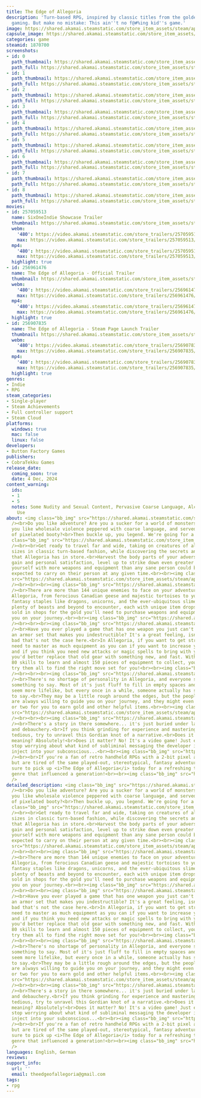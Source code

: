 ```yaml
---
title: The Edge of Allegoria
description: 'Turn-based RPG, inspired by classic titles from the golden age of handheld
  gaming. But make no mistake: This ain''t no f@#%ing kid''s game.'
image: https://shared.akamai.steamstatic.com/store_item_assets/steam/apps/1870700/header.jpg?t=1732724636
capsule_image: https://shared.akamai.steamstatic.com/store_item_assets/steam/apps/1870700/4a20f62ce56a01c4f75d905db23ebd279e77f5f2/capsule_231x87.jpg?t=1732724636
categories: game
steamid: 1870700
screenshots:
- id: 0
  path_thumbnail: https://shared.akamai.steamstatic.com/store_item_assets/steam/apps/1870700/ss_bc5aa67ea677e2856c62b766aafa12ee5673d312.600x338.jpg?t=1732724636
  path_full: https://shared.akamai.steamstatic.com/store_item_assets/steam/apps/1870700/ss_bc5aa67ea677e2856c62b766aafa12ee5673d312.1920x1080.jpg?t=1732724636
- id: 1
  path_thumbnail: https://shared.akamai.steamstatic.com/store_item_assets/steam/apps/1870700/ss_39bed6040e302a4cfc525e9497916c1e24c82ea5.600x338.jpg?t=1732724636
  path_full: https://shared.akamai.steamstatic.com/store_item_assets/steam/apps/1870700/ss_39bed6040e302a4cfc525e9497916c1e24c82ea5.1920x1080.jpg?t=1732724636
- id: 2
  path_thumbnail: https://shared.akamai.steamstatic.com/store_item_assets/steam/apps/1870700/ss_3cfd62f67d6ec90f985da5ffc08ef7e4eb62d4b0.600x338.jpg?t=1732724636
  path_full: https://shared.akamai.steamstatic.com/store_item_assets/steam/apps/1870700/ss_3cfd62f67d6ec90f985da5ffc08ef7e4eb62d4b0.1920x1080.jpg?t=1732724636
- id: 3
  path_thumbnail: https://shared.akamai.steamstatic.com/store_item_assets/steam/apps/1870700/ss_818594ea8001d0bc129a3abe49e9413c14b3d6f3.600x338.jpg?t=1732724636
  path_full: https://shared.akamai.steamstatic.com/store_item_assets/steam/apps/1870700/ss_818594ea8001d0bc129a3abe49e9413c14b3d6f3.1920x1080.jpg?t=1732724636
- id: 4
  path_thumbnail: https://shared.akamai.steamstatic.com/store_item_assets/steam/apps/1870700/ss_22e2eb9ea608d2a17c7374a1156d9e11e0756865.600x338.jpg?t=1732724636
  path_full: https://shared.akamai.steamstatic.com/store_item_assets/steam/apps/1870700/ss_22e2eb9ea608d2a17c7374a1156d9e11e0756865.1920x1080.jpg?t=1732724636
- id: 5
  path_thumbnail: https://shared.akamai.steamstatic.com/store_item_assets/steam/apps/1870700/ss_6ffec3e0342a31ddb3f0ea2fb330b1fe4aa08460.600x338.jpg?t=1732724636
  path_full: https://shared.akamai.steamstatic.com/store_item_assets/steam/apps/1870700/ss_6ffec3e0342a31ddb3f0ea2fb330b1fe4aa08460.1920x1080.jpg?t=1732724636
- id: 6
  path_thumbnail: https://shared.akamai.steamstatic.com/store_item_assets/steam/apps/1870700/ss_a80b20abba09f9cc75d7f79af2d02b132023e5ab.600x338.jpg?t=1732724636
  path_full: https://shared.akamai.steamstatic.com/store_item_assets/steam/apps/1870700/ss_a80b20abba09f9cc75d7f79af2d02b132023e5ab.1920x1080.jpg?t=1732724636
- id: 7
  path_thumbnail: https://shared.akamai.steamstatic.com/store_item_assets/steam/apps/1870700/ss_e002a31a46805aef949ef0ea5b09a533860ce67a.600x338.jpg?t=1732724636
  path_full: https://shared.akamai.steamstatic.com/store_item_assets/steam/apps/1870700/ss_e002a31a46805aef949ef0ea5b09a533860ce67a.1920x1080.jpg?t=1732724636
- id: 8
  path_thumbnail: https://shared.akamai.steamstatic.com/store_item_assets/steam/apps/1870700/ss_8718c09efb0beeb690beb4512027d76d295d253a.600x338.jpg?t=1732724636
  path_full: https://shared.akamai.steamstatic.com/store_item_assets/steam/apps/1870700/ss_8718c09efb0beeb690beb4512027d76d295d253a.1920x1080.jpg?t=1732724636
movies:
- id: 257059513
  name: SixOneIndie Showcase Trailer
  thumbnail: https://shared.akamai.steamstatic.com/store_item_assets/steam/apps/257059513/a1ef2fbe9df3fd1022b75c77732df2919fe390fa/movie_600x337.jpg?t=1727439528
  webm:
    '480': https://video.akamai.steamstatic.com/store_trailers/257059513/movie480_vp9.webm?t=1727439528
    max: https://video.akamai.steamstatic.com/store_trailers/257059513/movie_max_vp9.webm?t=1727439528
  mp4:
    '480': https://video.akamai.steamstatic.com/store_trailers/257059513/movie480.mp4?t=1727439528
    max: https://video.akamai.steamstatic.com/store_trailers/257059513/movie_max.mp4?t=1727439528
  highlight: true
- id: 256961476
  name: The Edge of Allegoria - Official Trailer
  thumbnail: https://shared.akamai.steamstatic.com/store_item_assets/steam/apps/256961476/movie.293x165.jpg?t=1725360444
  webm:
    '480': https://video.akamai.steamstatic.com/store_trailers/256961476/movie480_vp9.webm?t=1725360444
    max: https://video.akamai.steamstatic.com/store_trailers/256961476/movie_max_vp9.webm?t=1725360444
  mp4:
    '480': https://video.akamai.steamstatic.com/store_trailers/256961476/movie480.mp4?t=1725360444
    max: https://video.akamai.steamstatic.com/store_trailers/256961476/movie_max.mp4?t=1725360444
  highlight: true
- id: 256907835
  name: The Edge of Allegoria - Steam Page Launch Trailer
  thumbnail: https://shared.akamai.steamstatic.com/store_item_assets/steam/apps/256907835/movie.293x165.jpg?t=1664277771
  webm:
    '480': https://video.akamai.steamstatic.com/store_trailers/256907835/movie480_vp9.webm?t=1664277771
    max: https://video.akamai.steamstatic.com/store_trailers/256907835/movie_max_vp9.webm?t=1664277771
  mp4:
    '480': https://video.akamai.steamstatic.com/store_trailers/256907835/movie480.mp4?t=1664277771
    max: https://video.akamai.steamstatic.com/store_trailers/256907835/movie_max.mp4?t=1664277771
  highlight: true
genres:
- Indie
- RPG
steam_categories:
- Single-player
- Steam Achievements
- Full controller support
- Steam Cloud
platforms:
  windows: true
  mac: false
  linux: false
developers:
- Button Factory Games
publishers:
- CobraTekku Games
release_date:
  coming_soon: true
  date: 4 Dec, 2024
content_warning:
  ids:
  - 1
  - 5
  notes: Some Nudity and Sexual Content, Pervasive Coarse Language, Alcohol and Drug
    Use
about: <img class="bb_img" src="https://shared.akamai.steamstatic.com/store_item_assets/steam/apps/1870700/extras/steam_headers1.png?t=1732724636"
  /><br>Do you like adventure? Are you a sucker for a world of monsters and magic?<br>Do
  you like wholesale violence peppered with coarse language, and served with a side
  of pixelated booty?<br>Then buckle up, you legend. We're going for a ride...<br><br><img
  class="bb_img" src="https://shared.akamai.steamstatic.com/store_item_assets/steam/apps/1870700/extras/CTA_smaller.png?t=1732724636"
  /><br><br>Get ready to travel far and wide, taking on creatures of all shapes and
  sizes in classic turn-based fashion, while discovering the secrets and adventures
  that Allegoria has in store.<br>Harvest the body parts of your adversaries for financial
  gain and personal satisfaction, level up to strike down even greater foes, and arm
  yourself with more weapons and equipment than any sane person could be reasonably
  expected to carry on their person at any given time.<br><br><img class="bb_img"
  src="https://shared.akamai.steamstatic.com/store_item_assets/steam/apps/1870700/extras/walking_around.gif?t=1732724636"
  /><br><br><br><img class="bb_img" src="https://shared.akamai.steamstatic.com/store_item_assets/steam/apps/1870700/extras/steam_headers2.png?t=1732724636"
  /><br>There are more than 144 unique enemies to face on your adventures through
  Allegoria, from ferocious Canadian geese and majestic tortoises to your bog-standard
  fantasy staples like dragons, unicorns, and the ever-ubiquitous slimes! There are
  plenty of beasts and beyond to encounter, each with unique item drops that can be
  sold in shops for the gold you'll need to purchase weapons and equipment to aid
  you on your journey.<br><br><img class="bb_img" src="https://shared.akamai.steamstatic.com/store_item_assets/steam/apps/1870700/extras/manticore_quake.gif?t=1732724636"
  /><br><br><br><img class="bb_img" src="https://shared.akamai.steamstatic.com/store_item_assets/steam/apps/1870700/extras/steam_headers3.png?t=1732724636"
  /><br>Have you ever played a game that has one weapon you just can't put down, or
  an armor set that makes you indestructible? It's a great feeling, isn't it?<br>Too
  bad that's not the case here.<br>In Allegoria, if you want to get stronger, you'll
  need to master as much equipment as you can if you want to increase your stats,
  and if you think you need new attacks or magic spells to bring with you into battle,
  you'd better replace that old gear with something new, and fast. With more than
  80 skills to learn and almost 150 pieces of equipment to collect, you'll want to
  try them all to find the right move set for you!<br><br><img class="bb_img" src="https://shared.akamai.steamstatic.com/store_item_assets/steam/apps/1870700/extras/weapon_inventory.gif?t=1732724636"
  /><br><br><br><img class="bb_img" src="https://shared.akamai.steamstatic.com/store_item_assets/steam/apps/1870700/extras/steam_headers4.png?t=1732724636"
  /><br>There's no shortage of personality in Allegoria, and everyone seems to have
  something to say. Most of it's just fluff to fill in empty spaces and make the world
  seem more lifelike, but every once in a while, someone actually has something useful
  to say.<br>They may be a little rough around the edges, but the people of Allegoria
  are always willing to guide you on your journey, and they might even have a quest
  or two for you to earn gold and other helpful items.<br><br><img class="bb_img"
  src="https://shared.akamai.steamstatic.com/store_item_assets/steam/apps/1870700/extras/lazy_sack_of_shit.gif?t=1732724636"
  /><br><br><br><img class="bb_img" src="https://shared.akamai.steamstatic.com/store_item_assets/steam/apps/1870700/extras/steam_headers5.png?t=1732724636"
  /><br>There's a story in there somewhere... it's just buried under layers of madness
  and debauchery.<br>If you think grinding for experience and mastering weapons is
  tedious, try to unravel this Gordian knot of a narrative.<br>Does it have a deeper
  meaning? Absolutely!<br>Does it matter? No! It's a video game! Just enjoy it and
  stop worrying about what kind of subliminal messaging the developer is trying to
  inject into your subconscious...<br><br><img class="bb_img" src="https://shared.akamai.steamstatic.com/store_item_assets/steam/apps/1870700/extras/opening_-_wyldelennon.gif?t=1732724636"
  /><br><br>If you're a fan of retro handheld RPGs with a 2-bit pixel art aesthetic
  but are tired of the same played-out, stereotypical, fantasy adventure, then be
  sure to pick up <i>The Edge of Allegoria</i> today for a refreshing take on the
  genre that influenced a generation!<br><br><img class="bb_img" src="https://shared.akamai.steamstatic.com/store_item_assets/steam/apps/1870700/extras/key_features.png?t=1732724636"
  />
detailed_description: <img class="bb_img" src="https://shared.akamai.steamstatic.com/store_item_assets/steam/apps/1870700/extras/steam_headers1.png?t=1732724636"
  /><br>Do you like adventure? Are you a sucker for a world of monsters and magic?<br>Do
  you like wholesale violence peppered with coarse language, and served with a side
  of pixelated booty?<br>Then buckle up, you legend. We're going for a ride...<br><br><img
  class="bb_img" src="https://shared.akamai.steamstatic.com/store_item_assets/steam/apps/1870700/extras/CTA_smaller.png?t=1732724636"
  /><br><br>Get ready to travel far and wide, taking on creatures of all shapes and
  sizes in classic turn-based fashion, while discovering the secrets and adventures
  that Allegoria has in store.<br>Harvest the body parts of your adversaries for financial
  gain and personal satisfaction, level up to strike down even greater foes, and arm
  yourself with more weapons and equipment than any sane person could be reasonably
  expected to carry on their person at any given time.<br><br><img class="bb_img"
  src="https://shared.akamai.steamstatic.com/store_item_assets/steam/apps/1870700/extras/walking_around.gif?t=1732724636"
  /><br><br><br><img class="bb_img" src="https://shared.akamai.steamstatic.com/store_item_assets/steam/apps/1870700/extras/steam_headers2.png?t=1732724636"
  /><br>There are more than 144 unique enemies to face on your adventures through
  Allegoria, from ferocious Canadian geese and majestic tortoises to your bog-standard
  fantasy staples like dragons, unicorns, and the ever-ubiquitous slimes! There are
  plenty of beasts and beyond to encounter, each with unique item drops that can be
  sold in shops for the gold you'll need to purchase weapons and equipment to aid
  you on your journey.<br><br><img class="bb_img" src="https://shared.akamai.steamstatic.com/store_item_assets/steam/apps/1870700/extras/manticore_quake.gif?t=1732724636"
  /><br><br><br><img class="bb_img" src="https://shared.akamai.steamstatic.com/store_item_assets/steam/apps/1870700/extras/steam_headers3.png?t=1732724636"
  /><br>Have you ever played a game that has one weapon you just can't put down, or
  an armor set that makes you indestructible? It's a great feeling, isn't it?<br>Too
  bad that's not the case here.<br>In Allegoria, if you want to get stronger, you'll
  need to master as much equipment as you can if you want to increase your stats,
  and if you think you need new attacks or magic spells to bring with you into battle,
  you'd better replace that old gear with something new, and fast. With more than
  80 skills to learn and almost 150 pieces of equipment to collect, you'll want to
  try them all to find the right move set for you!<br><br><img class="bb_img" src="https://shared.akamai.steamstatic.com/store_item_assets/steam/apps/1870700/extras/weapon_inventory.gif?t=1732724636"
  /><br><br><br><img class="bb_img" src="https://shared.akamai.steamstatic.com/store_item_assets/steam/apps/1870700/extras/steam_headers4.png?t=1732724636"
  /><br>There's no shortage of personality in Allegoria, and everyone seems to have
  something to say. Most of it's just fluff to fill in empty spaces and make the world
  seem more lifelike, but every once in a while, someone actually has something useful
  to say.<br>They may be a little rough around the edges, but the people of Allegoria
  are always willing to guide you on your journey, and they might even have a quest
  or two for you to earn gold and other helpful items.<br><br><img class="bb_img"
  src="https://shared.akamai.steamstatic.com/store_item_assets/steam/apps/1870700/extras/lazy_sack_of_shit.gif?t=1732724636"
  /><br><br><br><img class="bb_img" src="https://shared.akamai.steamstatic.com/store_item_assets/steam/apps/1870700/extras/steam_headers5.png?t=1732724636"
  /><br>There's a story in there somewhere... it's just buried under layers of madness
  and debauchery.<br>If you think grinding for experience and mastering weapons is
  tedious, try to unravel this Gordian knot of a narrative.<br>Does it have a deeper
  meaning? Absolutely!<br>Does it matter? No! It's a video game! Just enjoy it and
  stop worrying about what kind of subliminal messaging the developer is trying to
  inject into your subconscious...<br><br><img class="bb_img" src="https://shared.akamai.steamstatic.com/store_item_assets/steam/apps/1870700/extras/opening_-_wyldelennon.gif?t=1732724636"
  /><br><br>If you're a fan of retro handheld RPGs with a 2-bit pixel art aesthetic
  but are tired of the same played-out, stereotypical, fantasy adventure, then be
  sure to pick up <i>The Edge of Allegoria</i> today for a refreshing take on the
  genre that influenced a generation!<br><br><img class="bb_img" src="https://shared.akamai.steamstatic.com/store_item_assets/steam/apps/1870700/extras/key_features.png?t=1732724636"
  />
languages: English, German
reviews:
support_info:
  url: ''
  email: theedgeofallegoria@gmail.com
tags:
- rpg
---
```

